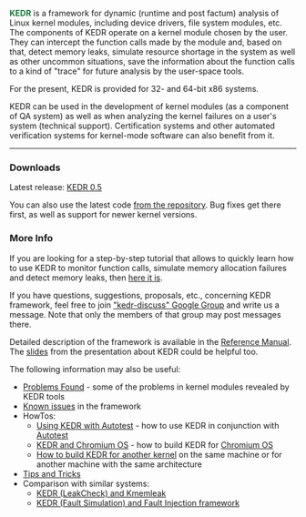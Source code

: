 <font color='#1d773b'><b>KEDR</b></font> is a framework for dynamic (runtime and post factum) analysis of Linux kernel modules, including device drivers, file system modules, etc. The components of KEDR operate on a kernel module chosen by the user. They can intercept the function calls made by the module and, based on that, detect memory leaks, simulate resource shortage in the system as well as other uncommon situations, save the information about the function calls to a kind of "trace" for future analysis by the user-space tools.

For the present, KEDR is provided for 32- and 64-bit x86 systems.

KEDR can be used in the development of kernel modules (as a component of QA system) as well as when analyzing the kernel failures on a user's system (technical support). Certification systems and other automated verification systems for kernel-mode software can also benefit from it.

---


### Downloads ###

Latest release: [KEDR 0.5](https://www.dropbox.com/s/1q8b4gjchq3mdz3/kedr-0.5.tar.bz2)

You can also use the latest code [from the repository](http://code.google.com/p/kedr/source/checkout). Bug fixes get there first, as well as support for newer kernel versions.

### More Info ###

If you are looking for a step-by-step tutorial that allows to quickly learn how to use KEDR to monitor function calls, simulate memory allocation failures and detect memory leaks, then [here it is](kedr_manual_getting_started.md).

If you have questions, suggestions, proposals, etc., concerning KEDR
framework, feel free to join ["kedr-discuss" Google Group](http://groups.google.com/group/kedr-discuss) and write us a message. Note that only the members of that group may post messages there.

Detailed description of the framework is available in the [Reference Manual](kedr_manual.md). The [slides](https://www.dropbox.com/s/xiij7ty9ahuc0nv/KEDR_Slides_LinuxCon2011.pdf) from the presentation about KEDR could be helpful too.

The following information may also be useful:
  * [Problems Found](Problems_Found.md) - some of the problems in kernel modules revealed by KEDR tools
  * [Known issues](Known_Issues.md) in the framework
  * HowTos:
    * [Using KEDR with Autotest](HowTo_Autotest_Basics.md) - how to use KEDR in conjunction with [Autotest](http://autotest.github.com/)
    * [KEDR and Chromium OS](HowTo_Chromium_OS.md) - how to build KEDR for [Chromium OS](http://www.chromium.org/chromium-os)
    * [How to build KEDR for another kernel](HowTo_Another_Kernel.md) on the same machine or for another machine with the same architecture
  * [Tips and Tricks](Tips_and_Tricks.md)
  * Comparison with similar systems:
    * [KEDR (LeakCheck) and Kmemleak](KEDR_And_Kmemleak.md)
    * [KEDR (Fault Simulation) and Fault Injection framework](KEDR_And_Fault_Injection.md)
